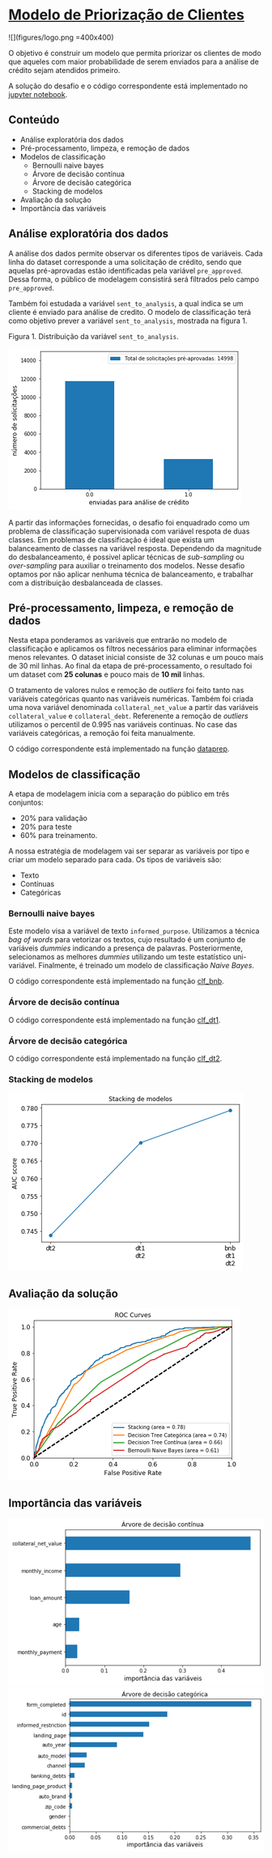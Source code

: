 # [Modelo de Priorização de Clientes](notebook/modelo_de_prioridade_clientes.ipynb)

![](figures/logo.png =400x400)

O objetivo é construir um modelo que permita priorizar os clientes de modo 
que aqueles com maior probabilidade de serem enviados para a análise de 
crédito sejam atendidos primeiro.

A solução do desafio e o código correspondente está implementado no
[jupyter notebook](notebook/modelo_de_prioridade_clientes.ipynb).

## Conteúdo

- Análise exploratória dos dados
- Pré-processamento, limpeza, e remoção de dados
- Modelos de classificação
  - Bernoulli naive bayes
  - Árvore de decisão contínua
  - Árvore de decisão categórica
  - Stacking de modelos
- Avaliação da solução
- Importância das variáveis

## Análise exploratória dos dados

A análise dos dados permite observar os diferentes tipos de variáveis.
Cada linha do dataset corresponde a uma solicitação de crédito, sendo
que aquelas pré-aprovadas estão identificadas pela variável `pre_approved`.
Dessa forma, o público de modelagem consistirá será filtrados
pelo campo `pre_approved`.

Também foi estudada a variável `sent_to_analysis`, a qual indica se um cliente
é enviado para análise de credito. O modelo de classificação terá como objetivo
prever a variável `sent_to_analysis`, mostrada na figura 1.


Figura 1. Distribuição da variável `sent_to_analysis`.

![](figures/fig1.png)

A partir das informações fornecidas, o desafio foi enquadrado como um
problema de classificação supervisionada com variável respota de duas classes.
Em problemas de classificação é ideal que exista um balanceamento de classes
na variável resposta. Dependendo da magnitude do desbalanceamento, é possivel
aplicar técnicas de _sub-sampling_ ou _over-sampling_ para auxiliar o
treinamento dos modelos. Nesse desafio optamos por não aplicar nenhuma técnica
de balanceamento, e trabalhar com a distribuição desbalanceada de classes. 

## Pré-processamento, limpeza, e remoção de dados

Nesta etapa ponderamos as variáveis que entrarão no modelo de classificação e 
aplicamos os filtros necessários para eliminar informações menos relevantes.
O dataset inicial consiste de 32 colunas e um pouco mais de 30 mil linhas. Ao final
da etapa de pré-processamento, o resultado foi um dataset com **25 colunas** e pouco mais
de **10 mil** linhas.

O tratamento de valores nulos e remoção de _outliers_ foi feito tanto nas variáveis 
categóricas quanto nas variáveis numéricas. Também foi criada uma nova variável denominada
`collateral_net_value` a partir das variáveis `collateral_value` e `collateral_debt`. 
Referenente a remoção de _outliers_ utilizamos o percentil de 0.995 nas variáveis
continuas. No case das variáveis categóricas, a remoção foi feita manualmente.

O código correspondente está implementado na função [dataprep](python/myutils.py#L8).

## Modelos de classificação

A etapa de modelagem inicia com a separação do público em três conjuntos:
- 20% para validação
- 20% para teste
- 60% para treinamento.

A nossa estratégia de modelagem vai ser separar as variáveis por tipo e criar
um modelo separado para cada. Os tipos de variáveis são:
- Texto
- Contínuas
- Categóricas

### Bernoulli naive bayes
Este modelo visa a variável de texto `informed_purpose`. Utilizamos a técnica
_bag of words_ para vetorizar os textos, cujo resultado é um conjunto de variáveis 
_dummies_ indicando a presença de palavras. Posteriormente, selecionamos as melhores
_dummies_ utilizando um teste estatístico uni-variável. Finalmente, é treinado um
modelo de classificação _Naive Bayes_.

O código correspondente está implementado na função [clf_bnb](python/modelos.py#L12-L30). 

### Árvore de decisão contínua
O código correspondente está implementado na função [clf_dt1](python/modelos.py#L33-L41). 

### Árvore de decisão categórica
O código correspondente está implementado na função [clf_dt2](python/modelos.py#L44-L76). 

### Stacking de modelos
![](figures/fig2.png)

## Avaliação da solução
![](figures/fig3.png)
## Importância das variáveis
![](figures/fig4.png)
![](figures/fig5.png)
